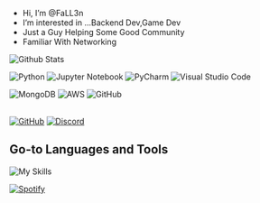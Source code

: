 -  Hi, I’m @FaLL3n
-  I’m interested in ...Backend Dev,Game Dev
- Just a Guy Helping Some Good Community
- Familiar With Networking


<!---
FaLL3nWhizzy/FaLL3nWhizzy is a ✨ special ✨ repository because its `README.md` (this file) appears on your GitHub profile.
You can click the Preview link to take a look at your changes.
--->
<!--
<img src ="https://img.shields.io/badge/-LUA-2C2D72?logo=lua&logoColor=fff"> <img src ="https://img.shields.io/badge/-Python-/3776AB?logo=Python&logoColor=fff">
-->

![Github Stats](https://github-readme-stats-fall3nwhizzy.vercel.app/api?username=FaLL3nWhizzy&count_private=true&show_icons=true&theme=github_dark)

<!--
![Top Launguage](https://github-readme-stats.vercel.app/api/top-langs/?username=FaLL3nWhizzy&show_icons=true&theme=github_dark)
===>
<!--
[![Readme Card](https://github-readme-stats-fall3nwhizzy.vercel.app/api/pin/?username=FaLL3nWhizzy&repo=FaLL3nWhizzy)](https://github.com/FaLL3nWhizzy/FaLL3nWhizzy)
--->

![Python](https://img.shields.io/badge/python-3670A0?style=for-the-badge&logo=python&logoColor=ffdd54)
![Jupyter Notebook](https://img.shields.io/badge/jupyter-%23FA0F00.svg?style=for-the-badge&logo=jupyter&logoColor=white)
![PyCharm](https://img.shields.io/badge/pycharm-143?style=for-the-badge&logo=pycharm&logoColor=black&color=black&labelColor=green)
![Visual Studio Code](https://img.shields.io/badge/Visual%20Studio%20Code-0078d7.svg?style=for-the-badge&logo=visual-studio-code&logoColor=white)
<!--![Pandas](https://img.shields.io/badge/pandas-%23150458.svg?style=for-the-badge&logo=pandas&logoColor=white)
![NumPy](https://img.shields.io/badge/numpy-%23013243.svg?style=for-the-badge&logo=numpy&logoColor=white)
![Matplotlib](https://img.shields.io/badge/Matplotlib-%23ffffff.svg?style=for-the-badge&logo=Matplotlib&logoColor=black)
![scikit-learn](https://img.shields.io/badge/scikit--learn-%23F7931E.svg?style=for-the-badge&logo=scikit-learn&logoColor=white)
![SciPy](https://img.shields.io/badge/SciPy-%230C55A5.svg?style=for-the-badge&logo=scipy&logoColor=%white)
![TensorFlow](https://img.shields.io/badge/TensorFlow-%23FF6F00.svg?style=for-the-badge&logo=TensorFlow&logoColor=white)
![Keras](https://img.shields.io/badge/Keras-%23D00000.svg?style=for-the-badge&logo=Keras&logoColor=white)
![Flask](https://img.shields.io/badge/flask-%23000.svg?style=for-the-badge&logo=flask&logoColor=white)
--->
![MongoDB](https://img.shields.io/badge/MongoDB-%234ea94b.svg?style=for-the-badge&logo=mongodb&logoColor=white)
![AWS](https://img.shields.io/badge/AWS-%23FF9900.svg?style=for-the-badge&logo=amazon-aws&logoColor=white)
![GitHub](https://img.shields.io/badge/github-%23121011.svg?style=for-the-badge&logo=github&logoColor=white) <br><br>



<!--Icons-->

[![GitHub](https://img.shields.io/badge/-Github-000?logo=Github&logoColor=white&style=for-the-badge)](https://github.com/FaLL3nWhizzy)
[![Discord](https://img.shields.io/discord/941957506647855164?label=DISCORD&logo=discord&logoColor=green&style=for-the-badge)](https://discord.gg/cqNbdEmazR)
<!--![Profile Views since 31 May, 2022](https://komarev.com/ghpvc/?username=FaLL3nWhizzy&style=for-the-badge)-->


## **Go-to Languages and Tools**


![My Skills](https://skillicons.dev/icons?i=ts,js,rust,html,css,svelte,react,python,nodejs,mysql,nginx,nextjs,vim,vscode,vercel,prisma,sass,mongodb,figma,git,ps&perline=14)


[![Spotify](https://novatorem-swart-mu.vercel.app/api/spotify)](https://open.spotify.com/user/USER_NAME)

